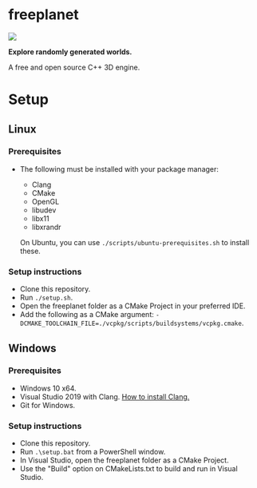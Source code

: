 # freeplanet
![](https://github.com/atoft/freeplanet/workflows/CI/badge.svg)

**Explore randomly generated worlds.**

A free and open source C++ 3D engine.

# Setup
## Linux
### Prerequisites
- The following must be installed with your package manager:
  - Clang
  - CMake
  - OpenGL
  - libudev
  - libx11
  - libxrandr
  
  On Ubuntu, you can use `./scripts/ubuntu-prerequisites.sh` to install these.

### Setup instructions
- Clone this repository.
- Run `./setup.sh`.
- Open the freeplanet folder as a CMake Project in your preferred IDE.
- Add the following as a CMake argument: `-DCMAKE_TOOLCHAIN_FILE=./vcpkg/scripts/buildsystems/vcpkg.cmake`.

## Windows
### Prerequisites
- Windows 10 x64.
- Visual Studio 2019 with Clang. [How to install Clang.](https://devblogs.microsoft.com/cppblog/clang-llvm-support-in-visual-studio/)
- Git for Windows.

### Setup instructions
- Clone this repository.
- Run `.\setup.bat` from a PowerShell window.
- In Visual Studio, open the freeplanet folder as a CMake Project.
- Use the "Build" option on CMakeLists.txt to build and run in Visual Studio.


